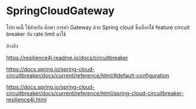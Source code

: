 # SpringCloudGateway

โปรเจคนี้ ใช้สำหรับ ศึกษา
การทำ Gateway ด้วย Spring cloud
ซึ่งเลือกใช้ feature circuit breaker กับ rate limit มาใช้ 

อ้างอิง

https://resilience4j.readme.io/docs/circuitbreaker

https://docs.spring.io/spring-cloud-circuitbreaker/docs/current/reference/html/#default-configuration

https://docs.spring.io/spring-cloud-circuitbreaker/docs/current/reference/html/spring-cloud-circuitbreaker-resilience4j.html
